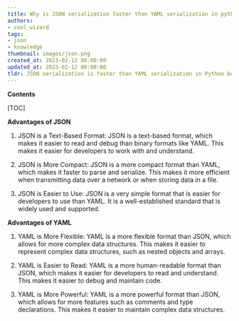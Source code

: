```yaml
---
title: Why is JSON serialization faster than YAML serialization in python?
authors:
- cool_wizard
tags:
- json
- knowledge
thumbnail: images/json.png
created_at: 2023-02-12 00:00:00
updated_at: 2023-02-12 00:00:00
tldr: JSON serialization is faster than YAML serialization in Python because it is a simpler, more lightweight data interchange format.
---
```


**Contents**

[TOC]

**Advantages of JSON**

1. JSON is a Text-Based Format: 
JSON is a text-based format, which makes it easier to read and debug than binary formats like YAML. This makes it easier for developers to work with and understand.

2. JSON is More Compact: 
JSON is a more compact format than YAML, which makes it faster to parse and serialize. This makes it more efficient when transmitting data over a network or when storing data in a file.

3. JSON is Easier to Use: 
JSON is a very simple format that is easier for developers to use than YAML. It is a well-established standard that is widely used and supported.

**Advantages of YAML**

1. YAML is More Flexible: 
YAML is a more flexible format than JSON, which allows for more complex data structures. This makes it easier to represent complex data structures, such as nested objects and arrays.

2. YAML is Easier to Read: 
YAML is a more human-readable format than JSON, which makes it easier for developers to read and understand. This makes it easier to debug and maintain code.

3. YAML is More Powerful: 
YAML is a more powerful format than JSON, which allows for more features such as comments and type declarations. This makes it easier to maintain complex data structures.
